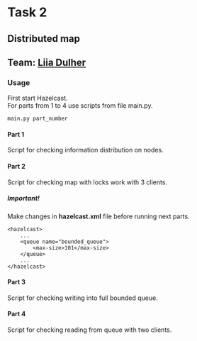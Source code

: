 # Task 2
## Distributed map
## Team: [Liia Dulher](https://github.com/LiiaDulher)
### Usage
First start Hazelcast.<br>
For parts from 1 to 4 use scripts from file main.py.
````
main.py part_number
````
#### Part 1
Script for checking information distribution on nodes.
#### Part 2
Script for checking map with locks work with 3 clients.

##### Important!
Make changes in <b>hazelcast.xml</b> file before running next parts.
````
<hazelcast>
    ...
    <queue name="bounded_queue">
        <max-size>101</max-size>
    </queue>
    ...
</hazelcast>
````

#### Part 3
Script for checking writing into full bounded queue.
#### Part 4
Script for checking reading from queue with two clients.
